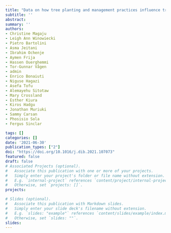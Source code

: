 ```yaml
---
title: "Data on how tree planting and management practices influence tree seedling survival in Kenya and Ethiopia"
subtitle: ''
abstract: 
summary: '' 
authors: 
- Christine Magaju
- Leigh Ann Winowiecki
- Pietro Bartolini
- Asma Jeitani
- Ibrahim Ochenje
- Aymen Frija
- Hassen Ouerghemmi
- Tor-Gunnar Vågen
- admin
- Enrico Bonaiuti
- Niguse Hagazi
- Asefa Tofu
- Alemayehu Sitotaw
- Mary Crossland
- Esther Kiura
- Kiros Hadgu
- Jonathan Muriuki
- Sammy Carsan
- Phosisio Sola
- Fergus Sinclar

tags: []
categories: []
date: '2021-06-30'
publication_types: ["2"]
doi: "https://doi.org/10.1016/j.dib.2021.107073"
featured: false
draft: false
# Associated Projects (optional).
#   Associate this publication with one or more of your projects.
#   Simply enter your project's folder or file name without extension.
#   E.g. `internal-project` references `content/project/internal-project/index.md`.
#   Otherwise, set `projects: []`.
projects:

# Slides (optional).
#   Associate this publication with Markdown slides.
#   Simply enter your slide deck's filename without extension.
#   E.g. `slides: "example"` references `content/slides/example/index.md`.
#   Otherwise, set `slides: ""`.
slides: 
---
```

